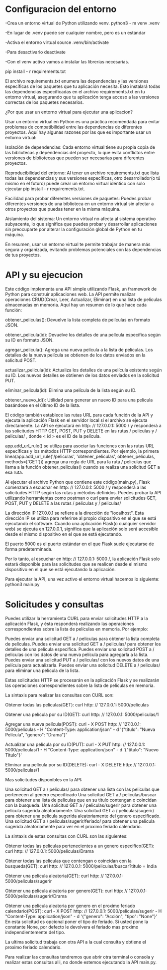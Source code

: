 # Configuracion del entorno

-Crea un entorno virtual de Python utilizando venv.
python3 - m venv .venv

-En lugar de .venv puede ser cualquier nombre, pero es un estándar

-Activa el entorno virtual
source .venv/bin/activate

-Para desactivarlo
deactivate

-Con el venv activo vamos a instalar las librerías necesarias.

pip install - r requirements.txt

El archivo requirements.txt enumera las dependencias y las versiones específicas de los paquetes que tu aplicación necesita. Esto instalará todas las dependencias especificadas en el archivo requirements.txt en tu entorno virtual, asegurando que tu aplicación tenga acceso a las versiones correctas de los paquetes necesarios.

¿Por que usar un entorno virtual para ejecutar una aplicacion?

Usar un entorno virtual en Python es una práctica recomendada para evitar problemas de compatibilidad entre las dependencias de diferentes proyectos. Aquí hay algunas razones por las que es importante usar un entorno virtual:

Isolación de dependencias: Cada entorno virtual tiene su propia copia de las bibliotecas y dependencias del proyecto, lo que evita conflictos entre versiones de bibliotecas que pueden ser necesarias para diferentes proyectos.

Reproducibilidad del entorno: Al tener un archivo requirements.txt que lista todas las dependencias y sus versiones específicas, otro desarrollador(o tú mismo en el futuro) puede crear un entorno virtual idéntico con solo ejecutar pip install - r requirements.txt.

Facilidad para probar diferentes versiones de paquetes: Puedes probar diferentes versiones de una biblioteca en un entorno virtual sin afectar a otros proyectos que puedas tener en la misma máquina.

Aislamiento del sistema: Un entorno virtual no afecta al sistema operativo subyacente, lo que significa que puedes probar y desarrollar aplicaciones sin preocuparte por alterar la configuración global de Python en tu máquina.

En resumen, usar un entorno virtual te permite trabajar de manera más segura y organizada, evitando problemas potenciales con las dependencias de tus proyectos.

# API y su ejecucion

Este código implementa una API simple utilizando Flask, un framework de Python para construir aplicaciones web. La API permite realizar operaciones CRUD(Crear, Leer, Actualizar, Eliminar) en una lista de películas almacenadas en memoria. Aquí hay un resumen de lo que hace cada función:

obtener_peliculas(): Devuelve la lista completa de películas en formato JSON.

obtener_pelicula(id): Devuelve los detalles de una película específica según su ID en formato JSON.

agregar_pelicula(): Agrega una nueva película a la lista de películas. Los detalles de la nueva película se obtienen de los datos enviados en la solicitud POST.

actualizar_pelicula(id): Actualiza los detalles de una película existente según su ID. Los nuevos detalles se obtienen de los datos enviados en la solicitud PUT.

eliminar_pelicula(id): Elimina una película de la lista según su ID.

obtener_nuevo_id(): Utilidad para generar un nuevo ID para una película basándose en el último ID de la lista.

El código también establece las rutas URL para cada función de la API y ejecuta la aplicación Flask en el servidor local si el archivo se ejecuta directamente. La API se ejecutará en http: // 127.0.0.1: 5000 / y responderá a las solicitudes HTTP GET, POST, PUT y DELETE en las rutas / peliculas y / peliculas/<id > , donde < id > es el ID de la película.

app.add_url_rule() se utiliza para asociar las funciones con las rutas URL específicas y los métodos HTTP correspondientes. Por ejemplo, la primera línea(app.add_url_rule('/peliculas', 'obtener_peliculas', obtener_peliculas, methods=['GET'])) agrega una regla de URL para la ruta / peliculas que llama a la función obtener_peliculas() cuando se realiza una solicitud GET a esa ruta.

Al ejecutar el archivo Python que contiene este código(main.py), Flask comenzará a escuchar en http: // 127.0.0.1: 5000 / y responderá a las solicitudes HTTP según las rutas y métodos definidos. Puedes probar la API utilizando herramientas como postman o curl para enviar solicitudes GET, POST, PUT y DELETE a las rutas / peliculas y / peliculas/<id >

La dirección IP 127.0.0.1 se refiere a la dirección de "localhost". Esta dirección IP se utiliza para referirse al propio dispositivo en el que se está ejecutando el software. Cuando una aplicación Flask(o cualquier servidor web) se ejecuta en 127.0.0.1, significa que la aplicación solo será accesible desde el mismo dispositivo en el que se está ejecutando.

El puerto 5000 es el puerto estándar en el que Flask suele ejecutarse de forma predeterminada.

Por lo tanto, al escuchar en http: // 127.0.0.1: 5000 /, la aplicación Flask solo estará disponible para las solicitudes que se realicen desde el mismo dispositivo en el que se está ejecutando la aplicación.

Para ejecutar la API, una vez activo el entorno virtual hacemos lo siguiente:
python3 main.py

# Solicitudes y consultas

Puedes utilizar la herramienta CURL para enviar solicitudes HTTP a la aplicación Flask, y ésta responderá realizando las operaciones correspondientes sobre la lista de películas en memoria. Por ejemplo:

Puedes enviar una solicitud GET a / peliculas para obtener la lista completa de películas.
Puedes enviar una solicitud GET a / peliculas/<id > para obtener los detalles de una película específica.
Puedes enviar una solicitud POST a / peliculas con los datos de una nueva película para agregarla a la lista.
Puedes enviar una solicitud PUT a / peliculas/<id > con los nuevos datos de una película para actualizarla.
Puedes enviar una solicitud DELETE a / peliculas/<id > para eliminar una película de la lista.

Estas solicitudes HTTP se procesarán en la aplicación Flask y se realizarán las operaciones correspondientes sobre la lista de películas en memoria.

La sintaxis para realizar las consultas con CURL son:

Obtener todas las películas(GET):
curl http: // 127.0.0.1: 5000/peliculas

Obtener una película por su ID(GET):
curl http: // 127.0.0.1: 5000/peliculas/1

Agregar una nueva película(POST):
curl - X POST http: // 127.0.0.1: 5000/peliculas - H "Content-Type: application/json" - d '{"titulo": "Nueva Película", "genero": "Drama"}'

Actualizar una película por su ID(PUT):
curl - X PUT http: // 127.0.0.1: 5000/peliculas/1 - H "Content-Type: application/json" - d '{"titulo": "Nuevo Título"}'

Eliminar una película por su ID(DELETE):
curl - X DELETE http: // 127.0.0.1: 5000/peliculas/1

Mas solicitudes disponibles en la API:

Una solicitud GET a / peliculas/<genero > para obtener una lista con las peliculas que pertenecen al genero especificado
Una solicitud GET a / peliculas/buscar para obtener una lista de peliculas que en su titulo contengan o coincidan con la busqueda.
Una solicitud GET a / peliculas/sugerir para obtener una pelicula sugerida aleatoriamente.
Una solicitud GET a / peliculas/sugerir/<genero > para obtener una pelicula sugerida aleatoriamente del genero especificado.
Una solicitud GET a / peliculas/sugerir/feriado/<genero > para obtener una pelicula sugerida aleatoriamente para ver en el proximo feriado calendario.

La sintaxis de estas consultas con CURL son las siguientes:

Obtener todas las peliculas pertenecientes a un genero especifico(GET):
curl http: // 127.0.0.1: 5000/peliculas/Drama

Obtener todas las peliculas que contengan o coincidan con la busqueda(GET):
curl http: // 127.0.0.1: 5000/peliculas/buscar?titulo = India

Obtener una pelicula aleatoria(GET):
curl http: // 127.0.0.1: 5000/peliculas/sugerir

Obtener una pelicula aleatoria por genero(GET):
curl http: // 127.0.0.1: 5000/peliculas/sugerir/Drama

Obtener una pelicula aleatoria por genero en el proximo feriado calendario(POST):
curl - X POST http: // 127.0.0.1: 5000/peliculas/sugerir - H "Content-Type: application/json" - d '{"genero": "Acción", "tipo": "None"}'
En esta solicitud es opcional poner el tipo de feriado. Si usted pone la constante None, por defecto le devolvera el feriado mas proximo independientemente del tipo.

La ultima solicitud trabaja con otra API a la cual consulta y obtiene el proximo feriado calendario.

Para realizar las consultas tendremos que abrir otra terminal o consola y realizar estas consultas alli, no donde estemos ejecutando la API main.py.
